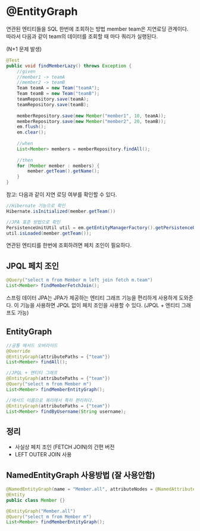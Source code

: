 # @EntityGraph

연관된 엔티티들을 SQL 한번에 조회하는 방법
member team은 지연로딩 관계이다. 따라서 다음과 같이 team의 데이터를 조회할 때 마다 쿼리가 실행된다.

(N+1 문제 발생)

```java
@Test
public void findMemberLazy() throws Exception {
	//given
	//member1 -> teamA
	//member2 -> teamB
	Team teamA = new Team("teamA");
	Team teamB = new Team("teamB");
	teamRepository.save(teamA);
	teamRepository.save(teamB);
	
	memberRepository.save(new Member("member1", 10, teamA));
	memberRepository.save(new Member("member2", 20, teamB));
	em.flush();
	em.clear();
	
	//when
	List<Member> members = memberRepository.findAll();
	
	//then
	for (Member member : members) {
		member.getTeam().getName();
	}
}
```

참고: 다음과 같이 지연 로딩 여부를 확인할 수 있다.

```java
//Hibernate 기능으로 확인
Hibernate.isInitialized(member.getTeam())

//JPA 표준 방법으로 확인
PersistenceUnitUtil util = em.getEntityManagerFactory().getPersistenceUnitUtil();
util.isLoaded(member.getTeam());
```

연관된 엔티티를 한번에 조회하려면 페치 조인이 필요하다.

## JPQL 페치 조인

```java
@Query("select m from Member m left join fetch m.team")
List<Member> findMemberFetchJoin();
```

스프링 데이터 JPA는 JPA가 제공하는 엔티티 그래프 기능을 편리하게 사용하게 도와준다. 이 기능을 사용하면 JPQL 없이 페치 조인을 사용할 수 있다. (JPQL + 엔티티 그래프도 가능)

## EntityGraph

```java
//공통 메서드 오버라이드
@Override
@EntityGraph(attributePaths = {"team"})
List<Member> findAll();

//JPQL + 엔티티 그래프
@EntityGraph(attributePaths = {"team"})
@Query("select m from Member m")
List<Member> findMemberEntityGraph();

//메서드 이름으로 쿼리에서 특히 편리하다.
@EntityGraph(attributePaths = {"team"})
List<Member> findByUsername(String username);
```

## 정리

- 사실상 페치 조인 (FETCH JOIN)의 간편 버전
- LEFT OUTER JOIN 사용

## NamedEntityGraph 사용방법 (잘 사용안함)

```java
@NamedEntityGraph(name = "Member.all", attributeNodes = @NamedAttributeNode("team"))
@Entity
public class Member {}
```

```java
@EntityGraph("Member.all")
@Query("select m from Member m")
List<Member> findMemberEntityGraph();
```
